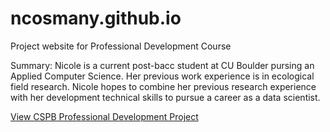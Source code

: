 # ncosmany.github.io
Project website for Professional Development Course  

Summary: Nicole is a current post-bacc student at CU Boulder pursing an Applied Computer Science. Her previous work experience is in ecological field research. Nicole hopes to combine her previous research experience with her development technical skills to pursue a career as a data scientist. 

 [View CSPB Professional Development Project](Professional_Development_Course.md)
